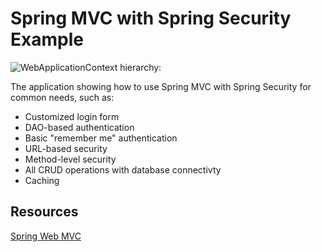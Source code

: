 # Spring MVC with Spring Security Example
![WebApplicationContext hierarchy:](https://docs.spring.io/spring/docs/5.1.4.RELEASE/spring-framework-reference/images/mvc-context-hierarchy.png)

The application showing how to use Spring MVC with Spring Security for common needs, such as:
* Customized login form
* DAO-based authentication
* Basic "remember me" authentication
* URL-based security
* Method-level security
* All CRUD operations with database connectivty
* Caching



## Resources
[Spring Web MVC](https://docs.spring.io/spring/docs/5.1.4.RELEASE/spring-framework-reference/web.html#mvc)

